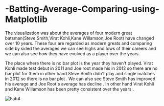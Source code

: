 # -Batting-Average-Comparing-using-Matplotlib
The visualization was about the averages of four modern great batsman(Steve Smith,Virat Kohli,Kane Willamson,Joe Root) have changed over 10 years. These four are regarded as modern greats and comparing side by sided the averages we can see highs and lows of their careers and we can also see how they have evolved as a player over the years.

The place where there is no bar plot is the year they haven't played. Virat Kohli made test debut in 2011 and Joe root made his in 2012 so there are no bar plot for them in other hand Steve Smith didn't play and single matches in 2012 so there is no bar plot . We can also see Steve Smith has improved his average and Joe Root's average has decline . In other hand Virat Kohli and Kane Willamson has been pretty consistent over the years .

![Fab4](https://user-images.githubusercontent.com/59659472/164218058-90cda5e7-2fcf-4715-9b39-b2a033f97d68.png)
